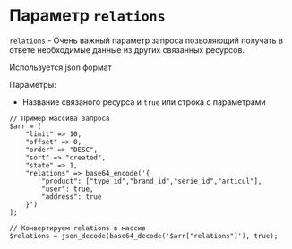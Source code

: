 # Параметр `relations`
`relations` - Очень важный параметр запроса позволяющий получать в ответе необходимые данные из других связанных ресурсов.

Используется json формат

Параметры:
- Название связаного ресурса и `true` или строка с параметрами
```
// Пример массива запроса
$arr = [
    "limit" => 10,
    "offset" => 0,
    "order" => "DESC",
    "sort" => "created",
    "state" => 1,
    "relations" => base64_encode('{
        "product": ["type_id","brand_id","serie_id","articul"],
        "user": true,
        "address": true
    }')
];
```
```
// Конвертируем relations в массив
$relations = json_decode(base64_decode('$arr["relations"]'), true);
```
